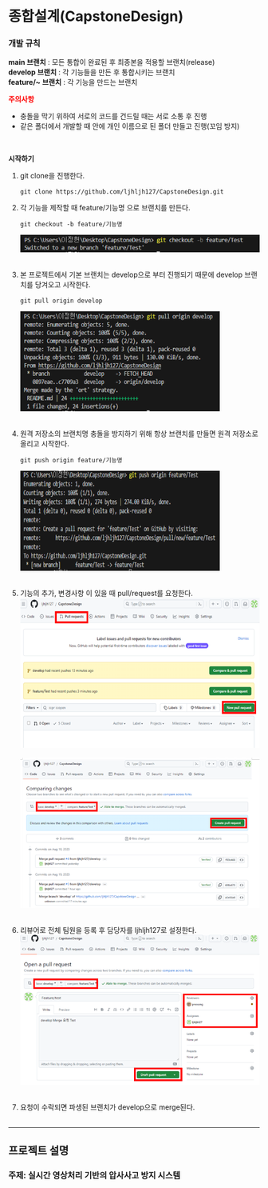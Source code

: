 # 종합설계(CapstoneDesign)

### 개발 규칙

**main 브랜치** : 모든 통합이 완료된 후 최종본을 적용할 브랜치(release)<br>
**develop 브랜치** : 각 기능들을 만든 후 통합시키는 브랜치<br>
**feature/~ 브랜치** : 각 기능을 만드는 브랜치<br>

<span style="color:red">**주의사항**</span><br>
- 충돌을 막기 위하여 서로의 코드를 건드릴 때는 서로 소통 후 진행
- 같은 폴더에서 개발할 때 안에 개인 이름으로 된 폴더 만들고 진행(꼬임 방지)


<br>

**시작하기**
 1. git clone을 진행한다.
    ```
    git clone https://github.com/ljhljh127/CapstoneDesign.git
    ```
    
 2. 각 기능을 제작할 때 feature/기능명 으로 브랜치를 만든다.
    ```
    git checkout -b feature/기능명
    ```
    <img src= "./MarkdownImage/jeonghyeon/main readme/1.PNG"><br><br>

 3. 본 프로젝트에서 기본 브랜치는 develop으로 부터 진행되기 때문에 develop 브랜치를 당겨오고 시작한다.
    ```
    git pull origin develop
    ```
    <img src= "./MarkdownImage/jeonghyeon/main readme/2.PNG" width="400" height="200"><br><br>

 4. 원격 저장소의 브랜치명 충돌을 방지하기 위해 항상 브랜치를 만들면 원격 저장소로 올리고 시작한다.
      ```
      git push origin feature/기능명
      ```
      <img src= "./MarkdownImage/jeonghyeon/main readme/3.PNG" width="400" height="200"><br><br>  

 5. 기능의 추가, 변경사항 이 있을 때 pull/request를 요청한다.
      <img src= "./MarkdownImage/jeonghyeon/main readme/4.PNG" width="600" height="300"><br><br>
      <img src= "./MarkdownImage/jeonghyeon/main readme/5.PNG" width="600" height="300"><br><br>

 6. 리뷰어로 전체 팀원을 등록 후 담당자를 ljhljh127로 설정한다.
    <img src= "./MarkdownImage/jeonghyeon/main readme/6.PNG" width="600" height="300"><br><br>

 7. 요청이 수락되면 파생된 브랜치가 develop으로 merge된다.
<br><br>
---

## 프로젝트 설명
### 주제: 실시간 영상처리  기반의 압사사고 방지 시스템





